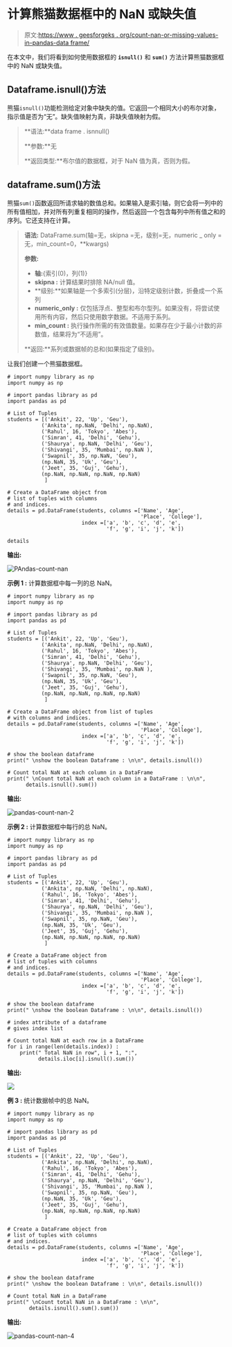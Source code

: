 # 计算熊猫数据框中的 NaN 或缺失值

> 原文:[https://www . geesforgeks . org/count-nan-or-missing-values-in-pandas-data frame/](https://www.geeksforgeeks.org/count-nan-or-missing-values-in-pandas-dataframe/)

在本文中，我们将看到如何使用数据框的 **`isnull()`** 和 **`sum()`** 方法计算熊猫数据框中的 NaN 或缺失值。

## Dataframe.isnull()方法

熊猫`isnull()`功能检测给定对象中缺失的值。它返回一个相同大小的布尔对象，指示值是否为“无”。缺失值映射为真，非缺失值映射为假。

> **语法:**data frame . isnnull()
> 
> **参数:**无
> 
> **返回类型:**布尔值的数据框，对于 NaN 值为真，否则为假。

## dataframe.sum()方法

熊猫`sum()`函数返回所请求轴的数值总和。如果输入是索引轴，则它会将一列中的所有值相加，并对所有列重复相同的操作，然后返回一个包含每列中所有值之和的序列。它还支持在计算。

> **语法:** DataFrame.sum(轴=无，skipna =无，级别=无，numeric _ only =无，min_count=0，**kwargs)
> 
> **参数:**
> 
> *   **轴:**{索引(0)，列(1)}
> *   **skipna :** 计算结果时排除 NA/null 值。
> *   **级别:**如果轴是一个多索引(分层)，沿特定级别计数，折叠成一个系列
> *   **numeric_only :** 仅包括浮点、整型和布尔型列。如果没有，将尝试使用所有内容，然后只使用数字数据。不适用于系列。
> *   **min_count :** 执行操作所需的有效值数量。如果存在少于最小计数的非数值，结果将为“不适用”。
> 
> **返回:**系列或数据帧的总和(如果指定了级别)。

让我们创建一个熊猫数据框。

```
# import numpy library as np
import numpy as np

# import pandas library as pd
import pandas as pd

# List of Tuples
students = [('Ankit', 22, 'Up', 'Geu'),
           ('Ankita', np.NaN, 'Delhi', np.NaN),
           ('Rahul', 16, 'Tokyo', 'Abes'),
           ('Simran', 41, 'Delhi', 'Gehu'),
           ('Shaurya', np.NaN, 'Delhi', 'Geu'),
           ('Shivangi', 35, 'Mumbai', np.NaN ),
           ('Swapnil', 35, np.NaN, 'Geu'),
           (np.NaN, 35, 'Uk', 'Geu'),
           ('Jeet', 35, 'Guj', 'Gehu'),
           (np.NaN, np.NaN, np.NaN, np.NaN)
            ]

# Create a DataFrame object from
# list of tuples with columns
# and indices.
details = pd.DataFrame(students, columns =['Name', 'Age', 
                                           'Place', 'College'],
                        index =['a', 'b', 'c', 'd', 'e', 
                                'f', 'g', 'i', 'j', 'k'])

details
```

**输出:**

![PAndas-count-nan](img/e1b402a26dbc1f938c2cf7287fe8b688.png)

**示例 1 :** 计算数据框中每一列的总 NaN。

```
# import numpy library as np
import numpy as np

# import pandas library as pd
import pandas as pd

# List of Tuples
students = [('Ankit', 22, 'Up', 'Geu'),
           ('Ankita', np.NaN, 'Delhi', np.NaN),
           ('Rahul', 16, 'Tokyo', 'Abes'),
           ('Simran', 41, 'Delhi', 'Gehu'),
           ('Shaurya', np.NaN, 'Delhi', 'Geu'),
           ('Shivangi', 35, 'Mumbai', np.NaN ),
           ('Swapnil', 35, np.NaN, 'Geu'),
           (np.NaN, 35, 'Uk', 'Geu'),
           ('Jeet', 35, 'Guj', 'Gehu'),
           (np.NaN, np.NaN, np.NaN, np.NaN)
            ]

# Create a DataFrame object from list of tuples 
# with columns and indices.
details = pd.DataFrame(students, columns =['Name', 'Age',
                                           'Place', 'College'],
                        index =['a', 'b', 'c', 'd', 'e', 
                                'f', 'g', 'i', 'j', 'k'])

# show the boolean dataframe            
print(" \nshow the boolean Dataframe : \n\n", details.isnull())

# Count total NaN at each column in a DataFrame
print(" \nCount total NaN at each column in a DataFrame : \n\n",
      details.isnull().sum())
```

**输出:**

![pandas-count-nan-2](img/2b7a043c54cfe2539514e8043559c2c9.png)

**示例 2 :** 计算数据框中每行的总 NaN。

```
# import numpy library as np
import numpy as np

# import pandas library as pd
import pandas as pd

# List of Tuples
students = [('Ankit', 22, 'Up', 'Geu'),
           ('Ankita', np.NaN, 'Delhi', np.NaN),
           ('Rahul', 16, 'Tokyo', 'Abes'),
           ('Simran', 41, 'Delhi', 'Gehu'),
           ('Shaurya', np.NaN, 'Delhi', 'Geu'),
           ('Shivangi', 35, 'Mumbai', np.NaN ),
           ('Swapnil', 35, np.NaN, 'Geu'),
           (np.NaN, 35, 'Uk', 'Geu'),
           ('Jeet', 35, 'Guj', 'Gehu'),
           (np.NaN, np.NaN, np.NaN, np.NaN)
            ]

# Create a DataFrame object from
# list of tuples with columns
# and indices.
details = pd.DataFrame(students, columns =['Name', 'Age', 
                                           'Place', 'College'],
                        index =['a', 'b', 'c', 'd', 'e',
                                'f', 'g', 'i', 'j', 'k'])

# show the boolean dataframe            
print(" \nshow the boolean Dataframe : \n\n", details.isnull())

# index attribute of a dataframe
# gives index list 

# Count total NaN at each row in a DataFrame
for i in range(len(details.index)) :
    print(" Total NaN in row", i + 1, ":",
          details.iloc[i].isnull().sum())
```

**输出:**

![](img/36888e11484ff3d0b68c1ae2fe2724e6.png)

**例 3 :** 统计数据帧中的总 NaN。

```
# import numpy library as np
import numpy as np

# import pandas library as pd
import pandas as pd

# List of Tuples
students = [('Ankit', 22, 'Up', 'Geu'),
           ('Ankita', np.NaN, 'Delhi', np.NaN),
           ('Rahul', 16, 'Tokyo', 'Abes'),
           ('Simran', 41, 'Delhi', 'Gehu'),
           ('Shaurya', np.NaN, 'Delhi', 'Geu'),
           ('Shivangi', 35, 'Mumbai', np.NaN ),
           ('Swapnil', 35, np.NaN, 'Geu'),
           (np.NaN, 35, 'Uk', 'Geu'),
           ('Jeet', 35, 'Guj', 'Gehu'),
           (np.NaN, np.NaN, np.NaN, np.NaN)
            ]

# Create a DataFrame object from
# list of tuples with columns
# and indices.
details = pd.DataFrame(students, columns =['Name', 'Age', 
                                           'Place', 'College'],
                        index =['a', 'b', 'c', 'd', 'e',
                                'f', 'g', 'i', 'j', 'k'])

# show the boolean dataframe            
print(" \nshow the boolean Dataframe : \n\n", details.isnull())

# Count total NaN in a DataFrame
print(" \nCount total NaN in a DataFrame : \n\n",
       details.isnull().sum().sum())
```

**输出:**

![pandas-count-nan-4](img/c8d0b205cac199f0b1d61b955ffbe54b.png)